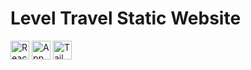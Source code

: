 # Level Travel Static Website
<img src="./images/react-logo.svg" alt="React Logo" width="30">
<img src="./images/appwrite-logo.png" alt="Appwrite Logo" width="30">
<img src="./images/tailwindcss-logo.svg" alt="Tailwind CSS Logo" width="30">

